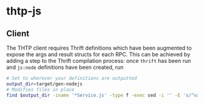 # thtp-js

## Client

The THTP client requires Thrift definitions which have been augmented to expose
the args and result structs for each RPC. This can be achieved by adding a step
to the Thrift compilation process: once `thrift` has been run and `js:node` definitions have been created, run

```bash
# Set to wherever your definitions are outputted
output_dir=target/gen-nodejs
# Modifies files in place
find $output_dir -iname '*Service.js' -type f -exec sed -i '' -E 's/^var ([A-Za-z0-9_]*(_args|_result)) =/var \1 = exports.\1 =/' {} \;
```
